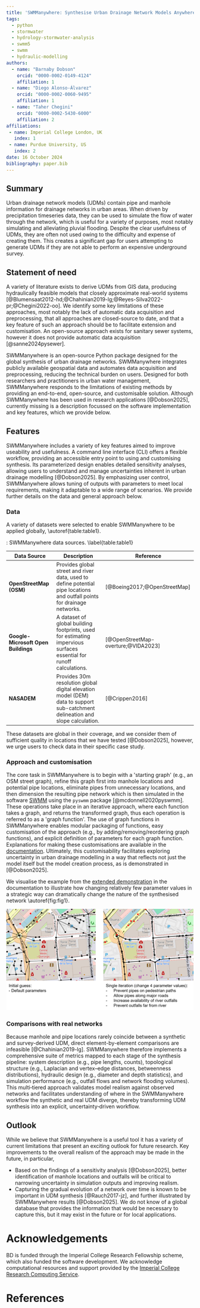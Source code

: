 ```yaml
---
title: 'SWMManywhere: Synthesise Urban Drainage Network Models Anywhere in the World'
tags:
  - python
  - stormwater
  - hydrology-stormwater-analysis
  - swmm5
  - swmm
  - hydraulic-modelling
authors:
  - name: "Barnaby Dobson"
    orcid: "0000-0002-0149-4124"
    affiliation: 1
  - name: "Diego Alonso-Álvarez"
    orcid: "0000-0002-0060-9495"
    affiliation: 1
  - name: "Taher Chegini"
    orcid: "0000-0002-5430-6000"
    affiliation: 2
affiliations:
 - name: Imperial College London, UK
   index: 1
 - name: Purdue University, US
   index: 2
date: 16 October 2024
bibliography: paper.bib
---
```


## Summary

Urban drainage network models (UDMs) contain pipe and manhole information for drainage networks in urban areas. When driven by precipitation timeseries data, they can be used to simulate the flow of water through the network, which is useful for a variety of purposes, most notably simulating and alleviating pluvial flooding. Despite the clear usefulness of UDMs, they are often not used owing to the difficulty and expense of creating them. This creates a significant gap for users attempting to generate UDMs if they are not able to perform an expensive underground survey.

## Statement of need

A variety of literature exists to derive UDMs from GIS data, producing hydraulically feasible models that closely approximate real-world systems [@Blumensaat2012-hd;@Chahinian2019-lg;@Reyes-Silva2022-pr;@Chegini2022-oo]. We identify some key limitations of these approaches, most notably the lack of automatic data acquisition and preprocessing, that all approaches are closed-source to date, and that a key feature of such an approach should be to facilitate extension and customisation. An open-source approach exists for sanitary sewer systems, however it does not provide automatic data acquisition [@sanne2024pysewer].

SWMManywhere is an open-source Python package designed for the global synthesis of urban drainage networks. SWMManywhere integrates publicly available geospatial data and automates data acquisition and preprocessing, reducing the technical burden on users. Designed for both researchers and practitioners in urban water management, SWMManywhere responds to the limitations of existing methods by providing an end-to-end, open-source, and customisable solution. Although SWMManywhere has been used in research applications [@Dobson2025], currently missing is a description focussed on the software implementation and key features, which we provide below.

## Features

SWMManywhere includes a variety of key features aimed to improve useability and usefulness. A command line interface (CLI) offers a flexible workflow, providing an accessible entry point to using and customising synthesis. Its parameterized design enables detailed sensitivity analyses, allowing users to understand and manage uncertainties inherent in urban drainage modelling [@Dobson2025]. By emphasizing user control, SWMManywhere allows tuning of outputs with parameters to meet local requirements, making it adaptable to a wide range of scenarios. We provide further details on the data and general approach below.

### Data

A variety of datasets were selected to enable SWMManywhere to be applied globally, \autoref{table:table1}.

: SWMManywhere data sources. \label{table:table1}

| Data Source | Description | Reference |
|-------------|-------------| --------- |
| **OpenStreetMap (OSM)** | Provides global street and river data, used to define potential pipe locations and outfall points for drainage networks. | [@Boeing2017;@OpenStreetMap] |
| **Google-Microsoft Open Buildings** | A dataset of global building footprints, used for estimating impervious surfaces essential for runoff calculations. | [@OpenStreetMap-overture;@VIDA2023] |
| **NASADEM** | Provides 30m resolution global digital elevation model (DEM) data to support sub-catchment delineation and slope calculation. | [@Crippen2016] |

These datasets are global in their coverage, and we consider them of sufficient quality in locations that we have tested [@Dobson2025], however, we urge users to check data in their specific case study.

### Approach and customisation

The core task in SWMManywhere is to begin with a 'starting graph' (e.g., an OSM street graph), refine this graph first into manhole locations and potential pipe locations, eliminate pipes from unnecessary locations, and then dimension the resulting pipe network which is then simulated in the software [SWMM](https://www.epa.gov/sites/default/files/2019-02/documents/epaswmm5_1_manual_master_8-2-15.pdf) using the `pyswmm` package [@mcdonnell2020pyswmm]. These operations take place in an iterative approach, where each function takes a graph, and returns the transformed graph, thus each operation is referred to as a 'graph function'. The use of graph functions in SWMManywhere enables modular packaging of functions, easy customisation of the approach (e.g., by adding/removing/reordering graph functions), and explicit definition of parameters for each graph function. Explanations for making these customisations are available in the [documentation](https://imperialcollegelondon.github.io/SWMManywhere/). Ultimately, this customisability facilitates exploring uncertainty in urban drainage modelling in a way that reflects not just the model itself but the model creation process, as is demonstrated in [@Dobson2025].

We visualise the example from the [extended demonstration](https://imperialcollegelondon.github.io/SWMManywhere/notebooks/extended_demo/) in the documentation to illustrate how changing relatively few parameter values in a strategic way can dramatically change the nature of the synthesised network \autoref{fig:fig1}.

![Example of output customisation with SWMManywhere. Black nodes are manholes, black lines are pipes, red nodes are outfalls.\label{fig:fig1}](extended_demo.png)

### Comparisons with real networks

Because manhole and pipe locations rarely coincide between a synthetic and survey-derived UDM, direct element-by-element comparisons are infeasible [@Chahinian2019-lg]. SWMManywhere therefore implements a comprehensive suite of metrics mapped to each stage of the synthesis pipeline: system description (e.g., pipe lengths, counts), topological structure (e.g., Laplacian and vertex–edge distances, betweenness distributions), hydraulic design (e.g., diameter and depth statistics), and simulation performance (e.g., outfall flows and network flooding volumes). This multi‐tiered approach validates model realism against observed networks and facilitates understanding of where in the SWMManywhere workflow the synthetic and real UDM diverge, thereby transforming UDM synthesis into an explicit, uncertainty‐driven workflow.

## Outlook

While we believe that SWMManywhere is a useful tool it has a variety of current limitations that present an exciting outlook for future research. Key improvements to the overall realism of the approach may be made in the future, in particular,

- Based on the findings of a sensitivity analysis [@Dobson2025], better identification of manhole locations and outfalls will be critical to narrowing uncertainty in simulation outputs and improving realism.
- Capturing the gradual evolution of a network over time is known to be important in UDM synthesis [@Rauch2017-jz], and further illustrated by SWMManywhere results [@Dobson2025]. We do not know of a global database that provides the information that would be necessary to capture this, but it may exist in the future or for local applications.

# Acknowledgements

BD is funded through the Imperial College Research Fellowship scheme, which also funded the software development. We acknowledge computational resources and support provided by the [Imperial College Research Computing Service](http://doi.org/10.14469/hpc/2232).

# References
